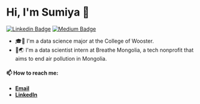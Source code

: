 # Hi, I'm Sumiya 👋

[![Linkedin Badge](https://img.shields.io/badge/-LinkedIn-0e76a8?style=flat-square&logo=Linkedin&logoColor=white)](https://www.linkedin.com/in/sumiya-ii/)
[![Medium Badge](https://img.shields.io/badge/medium-%2312100E.svg?&style=for-square&logo=medium&logoColor=white)](https://medium.com/@sumya1015)

- 🎓🏫 I'm a data science major at the College of Wooster.
- 🌱🌏 I'm a data scientist intern at Breathe Mongolia, a tech nonprofit that aims to end air pollution in Mongolia. 


#### 📫 How to reach me: 
* [__Email__](mailto:sganbaatar23@wooster.edu) 
* [__LinkedIn__](https://www.linkedin.com/in/sumiya-ii/) 
